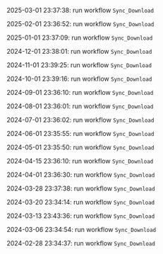 2025-03-01 23:37:38: run workflow `Sync_Download` 

2025-02-01 23:36:52: run workflow `Sync_Download` 

2025-01-01 23:37:09: run workflow `Sync_Download` 

2024-12-01 23:38:01: run workflow `Sync_Download` 

2024-11-01 23:39:25: run workflow `Sync_Download` 

2024-10-01 23:39:16: run workflow `Sync_Download` 

2024-09-01 23:36:10: run workflow `Sync_Download` 

2024-08-01 23:36:01: run workflow `Sync_Download` 

2024-07-01 23:36:02: run workflow `Sync_Download` 

2024-06-01 23:35:55: run workflow `Sync_Download` 

2024-05-01 23:35:50: run workflow `Sync_Download` 

2024-04-15 23:36:10: run workflow `Sync_Download` 

2024-04-01 23:36:30: run workflow `Sync_Download` 

2024-03-28 23:37:38: run workflow `Sync_Download` 

2024-03-20 23:34:14: run workflow `Sync_Download` 

2024-03-13 23:43:36: run workflow `Sync_Download` 

2024-03-06 23:34:54: run workflow `Sync_Download` 

2024-02-28 23:34:37: run workflow `Sync_Download` 


